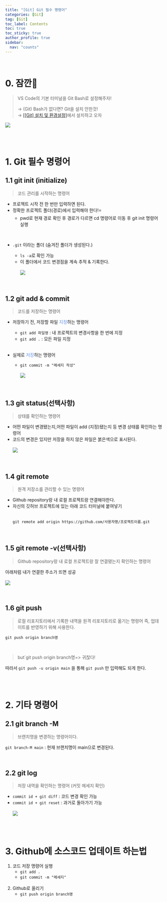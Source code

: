 ```yaml
---
title: "[Git] Git 필수 명령어"
categories: [Git]
tag: [Git]
toc_label: Contents
toc: true
toc_sticky: true
author_profile: true
sidebar:
  nav: "counts"
---
```


<br>

# 0. 잠깐🤚

> VS Code의 기본 터미널을 Git Bash로 설정해주자!<br>
>
> → (Git) Bash가 없다면? Git을 설치 안한것!<br>
> → [[[Git] 설치 및 환경설정]](https://mynamesieun.github.io/git/%EC%84%A4%EC%B9%98-%EB%B0%8F-%ED%99%98%EA%B2%BD%EC%84%A4%EC%A0%95/)에서 설치하고 오자

![](https://velog.velcdn.com/images/sieunpark/post/edfff372-70eb-419e-9cdd-f719619319fb/image.png)

<br><br>

# 1. Git 필수 명령어

## 1.1 git init (initialize)

> 코드 관리를 시작하는 명령어

- 프로젝트 시작 전 한 번만 입력하면 된다.
- 정확한 프로젝트 폴더(경로)에서 입력해야 한다!⭐
  - pwd로 현재 경로 확인 후 경로가 다르면 cd 명령어로 이동 후 git init 명령어 실행

<br>

- `.git` 이라는 폴더 (숨겨진 폴더가 생성된다.)

  - `ls -a`로 확인 가능
  - 이 폴더에서 코드 변경점을 계속 추적 & 기록한다.<br><br>
    ![](https://velog.velcdn.com/images/sieunpark/post/933709bc-101f-4dd2-b4ff-5a20cda69c63/image.png)

<br>

## 1.2 git add & commit

> 코드를 저장하는 명령어

- 저장하기 전, 저장할 파일 <span style="color:CornflowerBlue">지정</span>하는 명령어
  - `git add 파일명` : 내 프로젝트의 변경사항을 한 번에 지정
  - `git add .` : 모든 파일 지정
    <br><br>
- 실제로 <span style="color:CornflowerBlue">저장</span>하는 명령어

  - `git commit -m "메세지 작성"`<br><br>
    ![](https://velog.velcdn.com/images/sieunpark/post/28ab53cd-5b56-4b5f-85a9-62098d804916/image.png)

<br>

## 1.3 git status(선택사항)

> 상태를 확인하는 명령어

- 어떤 파일이 변경됐는지,어떤 파일이 add (지정)됐는지 등 변경 상태를 확인하는 명령어
- 코드의 변경은 있지만 저장을 하지 않은 파일은 붉은색으로 표시된다.<br><br>
  ![](https://velog.velcdn.com/images/sieunpark/post/5438a141-10ba-4b7e-8293-17fbf7e6a664/image.png)

<br>

## 1.4 git remote

> 원격 저장소를 관리할 수 있는 명령어

- Github repository랑 내 로컬 프로젝트랑 연결해야한다.
- 자신의 깃허브 프로젝트에 있는 아래 코드 터미널에 붙여넣기<br><br>
  ```
  git remote add origin https://github.com/사용자명/프로젝트이름.git
  ```

<br>

## 1.5 git remote -v(선택사항)

> Github repository랑 내 로컬 프로젝트랑 잘 연결됐는지 확인하는 명령어

아래처럼 내가 연결한 주소가 뜨면 성공<br><br>
![](https://velog.velcdn.com/images/sieunpark/post/55393da9-f4b6-4298-9b0b-2d7d8dde77c8/image.png)

<br>

## 1.6 git push

> 로컬 리포지토리에서 기록한 내역을 원격 리포지토리로 옮기는 명령어
> 즉, 업데이트를 반영하기 위해 사용한다.

```
git push origin branch명
```

<br>

> but`git push origin branch명=> 귀찮다!

따라서 `git push -u origin main` 을 통해 `git push` 만 입력해도 되게 한다.

<br><br>

# 2. 기타 명령어

## 2.1 git branch -M

> 브랜치명을 변경하는 명령어이다.

`git branch-M main` : 현재 브랜치명이 main으로 변경된다.

<br>

## 2.2 git log

> 저장 내역을 확인하는 명령어 (커밋 메세지 확인)

- `commit id + git diff` : 코드 변경 확인 가능
- `commit id + git reset` : 과거로 돌아가기 가능<br><br>
  ![](https://velog.velcdn.com/images/sieunpark/post/0d854f5f-48ed-4f4f-866c-06b8dbc1e938/image.png)

<br><br>

# 3. Github에 소스코드 업데이트 하는법

1. 코드 저장 명령어 실행
   - `git add .`
   - `git commit -m "메세지"`
     <br><br>
2. Github로 올리기
   - `git push origin branch명`

<br>
